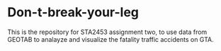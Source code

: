# Don-t-break-your-leg
This is the repository for STA2453 assignment two, to use data from GEOTAB to analayze and visualize the fatality traffic accidents on GTA.
